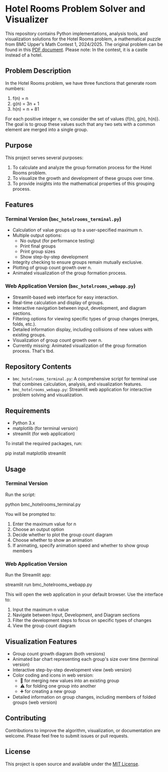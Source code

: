 # Hotel Rooms Problem Solver and Visualizer

This repository contains Python implementations, analysis tools, and visualization solutions for the Hotel Rooms problem, a mathematical puzzle from BMC Upper's Math Contest 1, 2024/2025. The original problem can be found in this [PDF document](https://mathcircle.berkeley.edu/sites/default/files/handouts_mc/problems/2024/mc1.pdf). Please note: In the contest, it is a castle instead of a hotel.

## Problem Description

In the Hotel Rooms problem, we have three functions that generate room numbers:

1. f(n) = n
2. g(n) = 3n + 1
3. h(n) = n + 81

For each positive integer n, we consider the set of values {f(n), g(n), h(n)}. The goal is to group these values such that any two sets with a common element are merged into a single group.

## Purpose

This project serves several purposes:
1. To calculate and analyze the group formation process for the Hotel Rooms problem.
2. To visualize the growth and development of these groups over time.
3. To provide insights into the mathematical properties of this grouping process.

## Features

### Terminal Version (`bmc_hotelrooms_terminal.py`)

- Calculation of value groups up to a user-specified maximum n.
- Multiple output options:
  - No output (for performance testing)
  - Print final groups
  - Print group sizes
  - Show step-by-step development
- Integrity checking to ensure groups remain mutually exclusive.
- Plotting of group count growth over n.
- Animated visualization of the group formation process.

### Web Application Version (`bmc_hotelrooms_webapp.py`)

- Streamlit-based web interface for easy interaction.
- Real-time calculation and display of groups.
- Interactive navigation between input, development, and diagram sections.
- Filtering options for viewing specific types of group changes (merges, folds, etc.).
- Detailed information display, including collisions of new values with existing groups.
- Visualization of group count growth over n.
- Currently missing: Animated visualization of the group formation process. That's tbd.

## Repository Contents

- `bmc_hotelrooms_terminal.py`: A comprehensive script for terminal use that combines calculation, analysis, and visualization features.
- `bmc_hotelrooms_webapp.py`: Streamlit web application for interactive problem solving and visualization.

## Requirements

- Python 3.x
- matplotlib (for terminal version)
- streamlit (for web application)

To install the required packages, run:

pip install matplotlib streamlit

## Usage

### Terminal Version

Run the script:

python bmc_hotelrooms_terminal.py

You will be prompted to:
1. Enter the maximum value for n
2. Choose an output option
3. Decide whether to plot the group count diagram
4. Choose whether to show an animation
5. If animating, specify animation speed and whether to show group members

### Web Application Version

Run the Streamlit app:

streamlit run bmc_hotelrooms_webapp.py

This will open the web application in your default browser. Use the interface to:
1. Input the maximum n value
2. Navigate between Input, Development, and Diagram sections
3. Filter the development steps to focus on specific types of changes
4. View the group count diagram

## Visualization Features

- Group count growth diagram (both versions)
- Animated bar chart representing each group's size over time (terminal version)
- Interactive step-by-step development view (web version)
- Color coding and icons in web version:
  - 🔀 for merging new values into an existing group
  - ⚠️ for folding one group into another
  - ➕ for creating a new group
- Detailed information on group changes, including members of folded groups (web version)

## Contributing

Contributions to improve the algorithm, visualization, or documentation are welcome. Please feel free to submit issues or pull requests.

## License

This project is open source and available under the [MIT License](LICENSE).
